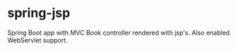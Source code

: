 # spring-jsp
Spring Boot app with MVC Book controller rendered with jsp's. Also enabled WebServlet support.
